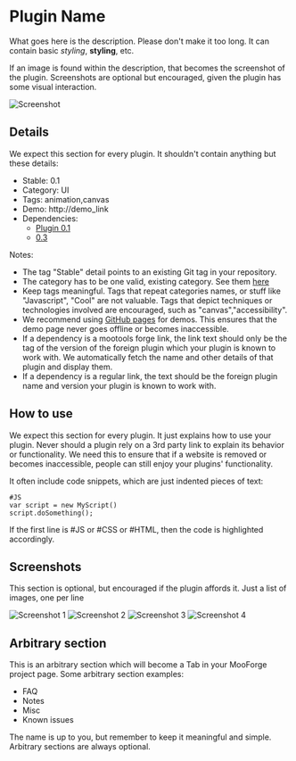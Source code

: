 Plugin Name
===========

What goes here is the description. Please don't make it too long. It can contain basic *styling*, **styling**, etc. 

If an image is found within the description, that becomes the screenshot of the plugin. Screenshots are optional but encouraged, given the plugin has some visual interaction.

![Screenshot](http://url_to_project_screenshot)

Details
-------

We expect this section for every plugin. It shouldn't contain anything but these details:

* Stable: 0.1
* Category: UI
* Tags: animation,canvas
* Demo: http://demo_link
* Dependencies:
	* [Plugin 0.1](http://some_plugin_url "Optional dependency note")
	* [0.3](http://mootools.net/forge/p/plugin-name "Optional dependency note")

Notes: 

* The tag "Stable" detail points to an existing Git tag in your repository. 
* The category has to be one valid, existing category. See them [here](http://mootools.net/forge/categories)
* Keep tags meaningful. Tags that repeat categories names, or stuff like "Javascript", "Cool" are not valuable. Tags that depict techniques or technologies involved are encouraged, such as "canvas","accessibility". 
* We recommend using [GitHub pages](http://pages.github.com) for demos. This ensures that the demo page never goes offline or becomes inaccessible. 
* If a dependency is a mootools forge link, the link text should only be the tag of the version of the foreign plugin which your plugin is known to work with. We automatically fetch the name and other details of that plugin and display them. 
* If a dependency is a regular link, the text should be the foreign plugin name and version your plugin is known to work with.

How to use
----------

We expect this section for every plugin. It just explains how to use your plugin.
Never should a plugin rely on a 3rd party link to explain its behavior or functionality. We need this to ensure that if a website is removed or becomes inaccessible, people can still enjoy your plugins' functionality.

It often include code snippets, which are just indented pieces of text:

	#JS
	var script = new MyScript()
	script.doSomething();
	
If the first line is #JS or #CSS or #HTML, then the code is highlighted accordingly. 

Screenshots
-----------

This section is optional, but encouraged if the plugin affords it. Just a list of images, one per line

![Screenshot 1](http://url_to_project_screenshot)
![Screenshot 2](http://url_to_project_screenshot)
![Screenshot 3](http://url_to_project_screenshot)
![Screenshot 4](http://url_to_project_screenshot)

Arbitrary section
-----------------

This is an arbitrary section which will become a Tab in your MooForge project page. 
Some arbitrary section examples:

* FAQ
* Notes
* Misc
* Known issues

The name is up to you, but remember to keep it meaningful and simple. Arbitrary sections are always optional.